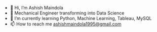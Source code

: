 - 👋 Hi, I’m Ashish Maindola
- 👀 Mechanical Engineer transforming into Data Science
- 🌱 I’m currently learning Python, Machine Learning, Tableau, MySQL 
- 📫 How to reach me ashishmaindola1995@gmail.com

<!---
AshishMaindola/AshishMaindola is a ✨ special ✨ repository because its `README.md` (this file) appears on your GitHub profile.
You can click the Preview link to take a look at your changes.
--->

